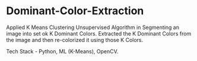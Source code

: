 # Dominant-Color-Extraction

Applied K Means Clustering Unsupervised Algorithm in Segmenting an image into set ok K Dominant Colors. 
Extracted the K Dominant Colors from the image and then re-colorized it using those K Colors. 

Tech Stack - Python, ML (K-Means), OpenCV.
